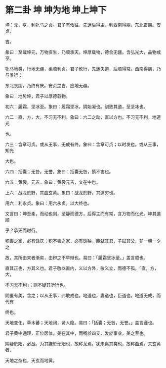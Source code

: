 # 第二卦 坤 坤为地 坤上坤下


坤：元，亨，利牝马之贞。君子有攸往，先迷后得主，利西南得朋，东北丧朋。安贞，

吉。

彖曰：至哉坤元，万物资生，乃顺承天。坤厚载物，德合无疆。含弘光大，品物咸亨。

牝马地类，行地无疆，柔顺利贞。君子攸行，先迷失道，后顺得常。西南得朋，乃与类行；

东北丧朋，乃终有庆。安贞之吉，应地无疆。

象曰：地势坤，君子以厚德载物。

初六：履霜，坚冰至。象曰：履霜坚冰，阴始凝也。驯致其道，至坚冰也。

六二：直，方，大，不习无不利。象曰：六二之动，直以方也。不习无不利，地道光

也。

六三：含章可贞。或从王事，无成有终。象曰：含章可贞；以时发也。或从王事，知光

大也。

六四：括囊；无咎，无誉。象曰：括囊无咎，慎不害也。

六五：黄裳，元吉。象曰：黄裳元吉，文在中也。

上六：战龙於野，其血玄黄。象曰：战龙於野，其道穷也。

用六：利永贞。象曰：用六永贞，以大终也。

文言曰：坤至柔，而动也刚，至静而德方，后得主而有常，含万物而化光。坤其道顺

乎？承天而时行。

积善之家，必有馀庆；积不善之家，必有馀殃。臣弑其君，子弑其父，非一朝一夕之

故，其所由来者渐矣，由辩之不早辩也。易曰：「履霜坚冰至。」盖言顺也。

直其正也，方其义也。君子敬以直内，义以方外，敬义立，而德不孤。「直，方，大，

不习无不利」；则不疑其所行也。

阴虽有美，含之；以从王事，弗敢成也。地道也，妻道也，臣道也。地道无成，而代有

终也。

天地变化，草木蕃；天地闭，贤人隐。易曰：「括囊；无咎，无誉。」盖言谨也。

君子黄中通理，正位居体，美在其中，而畅於四支，发於事业，美之至也。

阴疑於阳，必战。为其嫌於无阳也，故称龙焉。犹未离其类也，故称血焉。夫玄黄者，

天地之杂也，天玄而地黄。　
